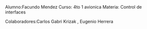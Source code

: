 Alumno:Facundo Mendez Curso: 4to 1 avionica Materia: Control de interfaces

Colaboradores:Carlos Gabri Krizak , Eugenio Herrera
